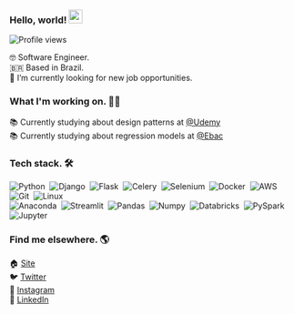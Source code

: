 
### Hello, world! <img src="https://raw.githubusercontent.com/kaueMarques/kaueMarques/master/hi.gif" width="24px">
<p align="left"> <img src="https://komarev.com/ghpvc/?username=jerryaugusto&color=9580FF&style=flat" alt="Profile views" /> </p>

🤓 Software Engineer. <br>
🇧🇷 Based in Brazil. <br>
🔭 I’m currently looking for new job opportunities. <br>

### What I'm working on. 👨‍💻

<!-- 🙋 Currently building my personal website - [jerryaugusto.com](https://jerryaugusto.com) <br> -->
📚 Currently studying about design patterns at [@Udemy](https://udemy.com)<br />
📚 Currently studying about regression models at [@Ebac](https://ebaconline.com.br)


### Tech stack. 🛠

![Python](https://img.shields.io/badge/-Python-22212C?style=flat&logo=python&logoColor=FFFF80)&nbsp;
![Django](https://img.shields.io/badge/-Django-22212C?style=flat&logo=django&logoColor=8AFF80)&nbsp;
![Flask](https://img.shields.io/badge/-Flask-22212C?style=flat&logo=flask&logoColor=F8F8F2)&nbsp;
![Celery](https://img.shields.io/badge/-Celery-22212C?style=flat&logo=celery&logoColor=8AFF80)&nbsp;
![Selenium](https://img.shields.io/badge/-Selenium-22212C?style=flat&logo=selenium&logoColor=8AFF80)&nbsp;
![Docker](https://img.shields.io/badge/-Docker-22212C?style=flat&logo=docker&logoColor=9580FF)&nbsp;
![AWS](https://img.shields.io/badge/-AWS-22212C?style=flat&logo=amazonaws&logoColor=FFCA80)&nbsp;
![Git](https://img.shields.io/badge/-Git-22212C?style=flat&logo=git&logoColor=FFCA80)&nbsp;
![Linux](https://img.shields.io/badge/-Linux-22212C?style=flat&logo=linux&logoColor=FFCA80)&nbsp;<br />
![Anaconda](https://img.shields.io/badge/-Anaconda-22212C?style=flat&logo=anaconda&logoColor=8AFF80)&nbsp;
![Streamlit](https://img.shields.io/badge/-Streamlit-22212C?style=flat&logo=streamlit&logoColor=FF9580)&nbsp;
![Pandas](https://img.shields.io/badge/-Pandas-22212C?style=flat&logo=pandas&logoColor=F8F8F2)&nbsp;
![Numpy](https://img.shields.io/badge/-Numpy-22212C?style=flat&logo=numpy&logoColor=9580FF)&nbsp;
![Databricks](https://img.shields.io/badge/-Databricks-22212C?style=flat&logo=databricks&logoColor=FF9580)&nbsp;
![PySpark](https://img.shields.io/badge/-PySpark-22212C?style=flat&logo=apachespark&logoColor=FFCA80)&nbsp;
![Jupyter](https://img.shields.io/badge/-Jupyter-22212C?style=flat&logo=jupyter&logoColor=FFCA80)&nbsp;

<!-- DA knowledge -->
<!-- ![Tableau](https://img.shields.io/badge/-Tableau-22212C?style=flat&logo=tableau&logoColor=F8F8F2)&nbsp; -->
<!-- ![Google Sheets](https://img.shields.io/badge/-Google%20Sheets-22212C?style=flat&logo=googlesheets&logoColor=8AFF80)&nbsp; -->
<!-- ![Tidyverse](https://img.shields.io/badge/-Tidyverse-22212C?style=flat&logo=tidyverse&logoColor=F8F8F2)&nbsp; -->


### Find me elsewhere. 🌎

🏠 [Site](https://jerryaugusto.com) <br />
🐦 [Twitter](https://twitter.com/jerryaugustods) <br />
📸 [Instagram](https://instagram.com/jerryaugustods) <br />
💼 [LinkedIn](https://www.linkedin.com/in/jerryaugustodev) <br />
